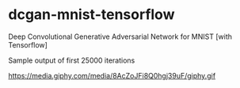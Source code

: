 # dcgan-mnist-tensorflow
Deep Convolutional Generative Adversarial Network for MNIST [with Tensorflow]

Sample output of first 25000 iterations

https://media.giphy.com/media/8AcZoJFi8Q0hgj39uF/giphy.gif
